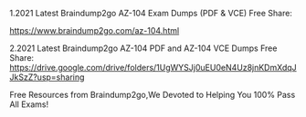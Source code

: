 1.2021 Latest Braindump2go AZ-104 Exam Dumps (PDF & VCE) Free Share:

https://www.braindump2go.com/az-104.html

2.2021 Latest Braindump2go AZ-104 PDF and AZ-104 VCE Dumps Free Share:
https://drive.google.com/drive/folders/1UgWYSJj0uEU0eN4Uz8jnKDmXdqJJkSzZ?usp=sharing

Free Resources from Braindump2go,We Devoted to Helping You 100% Pass All Exams!
